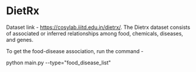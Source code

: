 # DietRx

Dataset link - https://cosylab.iiitd.edu.in/dietrx/.
The Dietrx dataset consists of associated or inferred relationships among food, chemicals, diseases, and genes.

To get the food-disease association, run the command - 

python main.py --type="food_disease_list"
